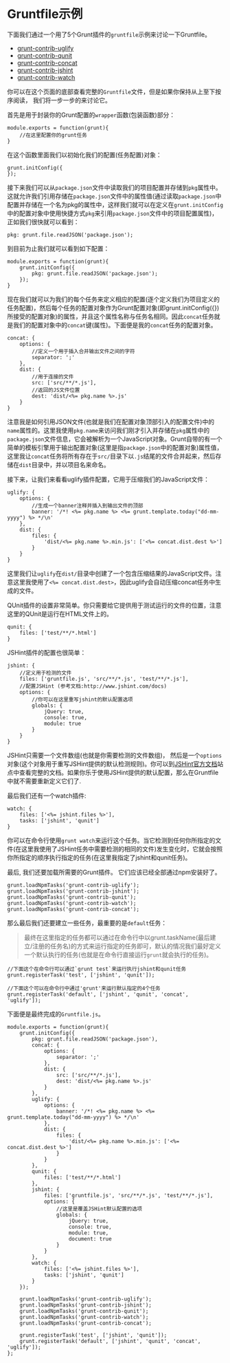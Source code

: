 # Gruntfile示例

下面我们通过一个用了5个Grunt插件的`gruntfile`示例来讨论一下Gruntfile。

+ [grunt-contrib-uglify](https://github.com/gruntjs/grunt-contrib-uglify)
+ [grunt-contrib-qunit](https://github.com/gruntjs/grunt-contrib-qunit)
+ [grunt-contrib-concat](https://github.com/gruntjs/grunt-contrib-concat)
+ [grunt-contrib-jshint](https://github.com/gruntjs/grunt-contrib-jshint)
+ [grunt-contrib-watch](https://github.com/gruntjs/grunt-contrib-watch)

你可以在这个页面的底部查看完整的`Gruntfile`文件，但是如果你保持从上至下按序阅读， 我们将一步一步的来讨论它。

首先是用于封装你的Grunt配置的`wrapper`函数(包装函数)部分：

	module.exports = function(grunt){
		//在这里配置你的grunt任务
	}
	
在这个函数里面我们以初始化我们的配置(任务配置)对象：

	grunt.initConfig({
	});

接下来我们可以从`package.json`文件中读取我们的项目配置并存储到`pkg`属性中。这就允许我们引用存储在`package.json`文件中的属性值(通过读取`package.json`中配置并存储在一个名为pkg的属性中，这样我们就可以在定义在`grunt.initConfig`中的配置对象中使用快捷方式`pkg`来引用`package.json`文件中的项目配置属性)，正如我们很快就可以看到：

	pkg: grunt.file.readJSON('package.json');
	
到目前为止我们就可以看到如下配置：

	module.exports = function(grunt){
		grunt.initConfig({
			pkg: grunt.file.readJSON('package.json');
		});
	}
	
现在我们就可以为我们的每个任务来定义相应的配置(逐个定义我们为项目定义的任务配置)，然后每个任务的配置对象作为Grunt配置对象(即grunt.initConfig({})所接受的配置对象)的属性，并且这个属性名称与任务名相同。因此`concat`任务就是我们的配置对象中的`concat`键(属性)。下面便是我的`concat`任务的配置对象。

	concat: {
		options: {
			//定义一个用于插入合并输出文件之间的字符
			separator: ';'
		},
		dist: {
			//用于连接的文件
			src: ['src/**/*.js'],
			//返回的JS文件位置
			dest: 'dist/<%= pkg.name %>.js'
		}
	}

注意我是如何引用JSON文件(也就是我们在配置对象顶部引入的配置文件)中的`name`属性的。这里我使用`pkg.name`来访问我们刚才引入并存储在`pkg`属性中的`package.json`文件信息，它会被解析为一个JavaScript对象。Grunt自带的有一个简单的模板引擎用于输出配置对象(这里是指`package.json`中的配置对象)属性值，这里我让`concat`任务将所有存在于`src/`目录下以`.js`结尾的文件合并起来，然后存储在`dist`目录中，并以项目名来命名。

接下来，让我们来看看uglify插件配置，它用于压缩我们的JavaScript文件：

	uglify: {
		options: {
			//生成一个banner注释并插入到输出文件的顶部
			banner: '/*! <%= pkg.name %> <%= grunt.template.today("dd-mm-yyyy") %> */\n'
		},
		dist: {
			files: {
				'dist/<%= pkg.name %>.min.js': ['<%= concat.dist.dest %>']
			}
		}
	}

这里我们让`uglify`在`dist/`目录中创建了一个包含压缩结果的JavaScript文件。注意这里我使用了`<%= concat.dist.dest>`，因此uglify会自动压缩concat任务中生成的文件。

QUnit插件的设置非常简单。你只需要给它提供用于测试运行的文件的位置，注意这里的QUnit是运行在HTML文件上的。

	qunit: {
		files: ['test/**/*.html']
	}
	
JSHint插件的配置也很简单：

	jshint: {
		//定义用于检测的文件
		files: ['gruntfile.js', 'src/**/*.js', 'test/**/*.js'],
		//配置JSHint (参考文档:http://www.jshint.com/docs)
		options: {
			//你可以在这里重写jshint的默认配置选项
			globals: {
				jQuery: true,
				console: true,
				module: true
			}
		}
	}

JSHint只需要一个文件数组(也就是你需要检测的文件数组)， 然后是一个`options`对象(这个对象用于重写JSHint提供的默认检测规则)。你可以到[JSHint官方文档](http://www.jshint.com/docs/)站点中查看完整的文档。如果你乐于使用JSHint提供的默认配置，那么在Gruntfile中就不需要重新定义它们了.

最后我们还有一个watch插件:

	watch: {
		files: ['<%= jshint.files %>'],
		tasks: ['jshint', 'qunit']
	}

你可以在命令行使用`grunt watch`来运行这个任务。当它检测到任何你所指定的文件(在这里我使用了JSHint任务中需要检测的相同的文件)发生变化时，它就会按照你所指定的顺序执行指定的任务(在这里我指定了jshint和qunit任务)。

最后, 我们还要加载所需要的Grunt插件。 它们应该已经全部通过npm安装好了。

	grunt.loadNpmTasks('grunt-contrib-uglify');
	grunt.loadNpmTasks('grunt-contrib-jshint');
	grunt.loadNpmTasks('grunt-contrib-qunit');
	grunt.loadNpmTasks('grunt-contrib-watch');
	grunt.loadNpmTasks('grunt-contrib-concat');
	
那么最后我们还要建立一些任务，最重要的是`default`任务：

> 最终在这里指定的任务都可以通过在命令行中以grunt.taskName(最后建立/注册的任务名)的方式来运行指定的任务即可，默认的情况我们最好定义一个默认执行的任务(也就是在命令行直接运行`grunt`就会执行的任务)。

	//下面这个在命令行可以通过`grunt test`来运行执行jshint和qunit任务
	grunt.registerTask('test', ['jshint', 'qunit']);
	
	//下面这个可以在命令行中通过'grunt'来运行默认指定的4个任务
	grunt.registerTask('default', ['jshint', 'qunit', 'concat', 'uglify']);
	
下面便是最终完成的`Gruntfile.js`。
	
	module.exports = function(grunt){
		grunt.initConfig({
			pkg: grunt.file.readJSON('package.json'),
			concat: {
				options: {
					separator: ';'
				},
				dist: {
					src: ['src/**/*.js'],
					dest: 'dist/<%= pkg.name %>.js'
				}
			},
			uglify: {
				options: {
					banner: '/*! <%= pkg.name %> <%= grunt.template.today("dd-mm-yyyy") %> */\n'
				},
				dist: {
					files: {
						'dist/<%= pkg.name %>.min.js': ['<%= concat.dist.dest %>']
					}
				}
			},
			qunit: {
				files: ['test/**/*.html']
			},
			jshint: {
				files: ['gruntfile.js', 'src/**/*.js', 'test/**/*.js'],
				options: {
					//这里是覆盖JSHint默认配置的选项
					globals: {
						jQuery: true,
						console: true,
						module: true,
						document: true
					}
				}
			},
			watch: {
				files: ['<%= jshint.files %>'],
				tasks: ['jshint', 'qunit']
			}
		});
		
		grunt.loadNpmTasks('grunt-contrib-uglify');
		grunt.loadNpmTasks('grunt-contrib-jshint');
		grunt.loadNpmTasks('grunt-contrib-qunit');
		grunt.loadNpmTasks('grunt-contrib-watch');
		grunt.loadNpmTasks('grunt-contrib-concat');
		
		grunt.registerTask('test', ['jshint', 'qunit']);
		grunt.registerTask('default', ['jshint', 'qunit', 'concat', 'uglify']);
	};